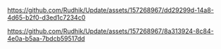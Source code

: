 

https://github.com/Rudhik/Update/assets/157268967/dd29299d-14a8-4d65-b2f0-d3ed1c7234c0




https://github.com/Rudhik/Update/assets/157268967/8a313924-8c84-4e0a-b5aa-7bdcb59517dd








